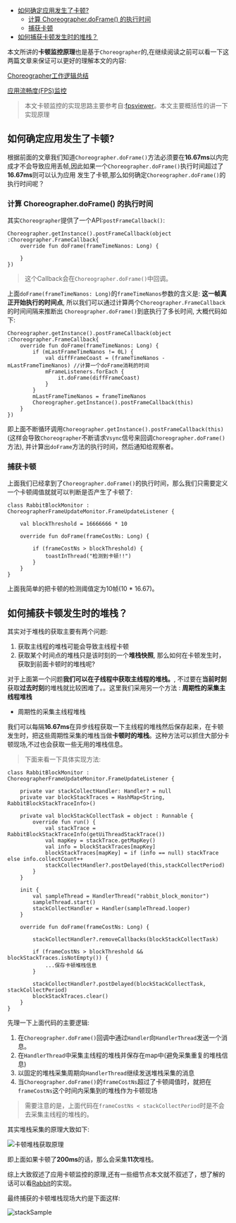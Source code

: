 
- [如何确定应用发生了卡顿?](#如何确定应用发生了卡顿)
    - [计算 Choreographer.doFrame() 的执行时间](#计算-choreographerdoframe-的执行时间)
    - [捕获卡顿](#捕获卡顿)
- [如何捕获卡顿发生时的堆栈？](#如何捕获卡顿发生时的堆栈)

本文所讲的**卡顿监控原理**也是基于`Choreographer`的,在继续阅读之前可以看一下这两篇文章来保证可以更好的理解本文的内容:

[Choreographer工作逻辑总结](Choreographer工作逻辑总结.md)

[应用流畅度(FPS)监控](应用流畅度(FPS)监控.md)

>本文卡顿监控的实现思路主要参考自:[fpsviewer](https://github.com/SilenceDut/fpsviewer)。本文主要概括性的讲一下实现原理

## 如何确定应用发生了卡顿?

根据前面的文章我们知道`Choreographer.doFrame()`方法必须要在**16.67ms**以内完成才不会导致应用丢帧,因此如果一个`Choreographer.doFrame()`执行时间超过了**16.67ms**则可以认为应用
发生了卡顿,那么如何确定`Choreographer.doFrame()`的执行时间呢？

### 计算 Choreographer.doFrame() 的执行时间

其实`Choreographer`提供了一个API:`postFrameCallback()`:

```
Choreographer.getInstance().postFrameCallback(object :Choreographer.FrameCallback{
    override fun doFrame(frameTimeNanos: Long) {
    
    }
})
```

>这个Callback会在`Choreographer.doFrame()`中回调。

上面`doFrame(frameTimeNanos: Long)`的`frameTimeNanos`参数的含义是: **这一帧真正开始执行的时间点**, 所以我们可以通过计算两个`Choreographer.FrameCallback`的时间间隔来推断出
`Choreographer.doFrame()`到底执行了多长时间, 大概代码如下:

```
Choreographer.getInstance().postFrameCallback(object :Choreographer.FrameCallback{
    override fun doFrame(frameTimeNanos: Long) {
        if (mLastFrameTimeNanos != 0L) {
            val diffFrameCoast = (frameTimeNanos - mLastFrameTimeNanos) //计算一个doFrame消耗的时间
            mFrameListeners.forEach {
                it.doFrame(diffFrameCoast)
            }
        }
        mLastFrameTimeNanos = frameTimeNanos
        Choreographer.getInstance().postFrameCallback(this)
    }
})
```

即上面不断循环调用`Choreographer.getInstance().postFrameCallback(this)`(这样会导致`Choreographer`不断请求`Vsync`信号来回调`Choreographer.doFrame()`方法), 并计算出`doFrame`方法的执行时间，然后通知给观察者。

### 捕获卡顿

上面我们已经拿到了`Choreographer.doFrame()`的执行时间，那么我们只需要定义一个卡顿阈值就就可以判断是否产生了卡顿了:

```
class RabbitBlockMonitor : ChoreographerFrameUpdateMonitor.FrameUpdateListener {

    val blockThreshold = 16666666 * 10

    override fun doFrame(frameCostNs: Long) {

        if (frameCostNs > blockThreshold) {
            toastInThread("检测到卡顿!!")
        }
    }
}
```

上面我简单的把卡顿的检测阈值定为10帧(10 * 16.67)。


## 如何捕获卡顿发生时的堆栈？

其实对于堆栈的获取主要有两个问题:

1. 获取主线程的堆栈可能会导致主线程卡顿
2. 获取某个时间点的堆栈只是该时刻的一个**堆栈快照**, 那么如何在卡顿发生时，获取到前面卡顿时的堆栈呢?


对于上面第一个问题**我们可以在子线程中获取主线程的堆栈。**, 不过要在**当前时刻**获取**过去时刻**的堆栈就比较困难了。。这里我们采用另一个方法 : **周期性的采集主线程堆栈**

- 周期性的采集主线程堆栈

我们可以每隔**16.67ms**在异步线程获取一下主线程的堆栈然后保存起来，在卡顿发生时，把这些周期性采集的堆栈当做**卡顿时的堆栈**。这种方法可以抓住大部分卡顿现场,不过也会获取一些无用的堆栈信息。

>下面来看一下具体实现方法:

```
class RabbitBlockMonitor : ChoreographerFrameUpdateMonitor.FrameUpdateListener {

    private var stackCollectHandler: Handler? = null
    private var blockStackTraces = HashMap<String, RabbitBlockStackTraceInfo>()

    private val blockStackCollectTask = object : Runnable {
        override fun run() {
            val stackTrace =  RabbitBlockStackTraceInfo(getUiThreadStackTrace())
            val mapKey = stackTrace.getMapKey()
            val info = blockStackTraces[mapKey]
            blockStackTraces[mapKey] = if (info == null) stackTrace else info.collectCount++
            stackCollectHandler?.postDelayed(this,stackCollectPeriod)
        }
    }

    init {
        val sampleThread = HandlerThread("rabbit_block_monitor")
        sampleThread.start()
        stackCollectHandler = Handler(sampleThread.looper)
    }

    override fun doFrame(frameCostNs: Long) {

        stackCollectHandler?.removeCallbacks(blockStackCollectTask)

        if (frameCostNs > blockThreshold && blockStackTraces.isNotEmpty()) {
            ...保存卡顿堆栈信息
        }

        stackCollectHandler?.postDelayed(blockStackCollectTask, stackCollectPeriod)
        blockStackTraces.clear()
    }
}
```

先理一下上面代码的主要逻辑:

1. 在`Choreographer.doFrame()`回调中通过`Handler`向`HandlerThread`发送一个消息。
2. 在`HandlerThread`中采集主线程的堆栈并保存在map中(避免采集重复的堆栈信息)
3. 以固定的堆栈采集周期向`HandlerThread`继续发送堆栈采集的消息
4. 当`Choreographer.doFrame()`的`frameCostNs`超过了卡顿阈值时，就把在`frameCostNs`这个时间内采集到的堆栈作为卡顿现场

>需要注意的是，上面代码在`frameCostNs < stackCollectPeriod`时是不会去采集主线程的堆栈的。

其实堆栈采集的原理大致如下:

![卡顿堆栈获取原理](pic/卡顿堆栈获取原理.png)

即上面如果卡顿了**200ms**的话，那么会采集**11次**堆栈。

综上大致叙述了应用卡顿监控的原理,还有一些细节点本文就不叙述了，想了解的话可以看[Rabbit](https://github.com/SusionSuc/Rabbit)的实现。

最终捕获的卡顿堆栈现场大约是下面这样:


![stackSample](pic/stackSample.jpg)
